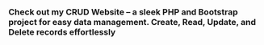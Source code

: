 <h3>Check out my CRUD Website – a sleek PHP and Bootstrap project for easy data management. Create, Read, Update, and Delete records effortlessly</h3>
